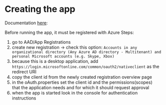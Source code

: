 # Creating the app
Documentation [here](https://github.com/microsoftgraph/msgraph-training-java/tree/main/demo):

Before running the app, it must be registered with Azure
Steps:
1. go to AAD/App Registrations
2. create new registration -> check this option: 
    `Accounts in any organizational directory (Any Azure AD directory - Multitenant) and personal Microsoft accounts (e.g. Skype, Xbox)`
3. because this is a desktop application, add `https://login.microsoftonline.com/common/oauth2/nativeclient` as the redirect URI
4. copy the client id from the newly created registration overview page
5. in the oAuth.properties set the client id and the permissions(scopes) that the application needs and for which it should request approval
6. when the app is started look in the console for authentication instructions 